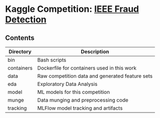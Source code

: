 # Kaggle Competition: [IEEE Fraud Detection](https://www.kaggle.com/c/ieee-fraud-detection)

## Contents
|Directory|Description|
|---------|-----------|
|bin|Bash scripts|
|containers|Dockerfile for containers used in this work|
|data|Raw competition data and generated feature sets|
|eda|Exploratory Data Analysis|
|model|ML models for this competition|
|munge|Data munging and preprocessing code|
|tracking|MLFlow model tracking and artifacts|

